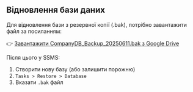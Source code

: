 ## Відновлення бази даних

Для відновлення бази з резервної копії (.bak), потрібно завантажити файл за посиланням:

👉 [Завантажити CompanyDB_Backup_20250611.bak з Google Drive](https://drive.google.com/file/d/1i7E05efjKpsNY_8sLmdi3zbqA6ihq2Tt/view?usp=drive_link)

Після цього у SSMS:

1. Створити нову базу (або залишити порожню)
2. `Tasks > Restore > Database`
3. Вказати `.bak` файл
